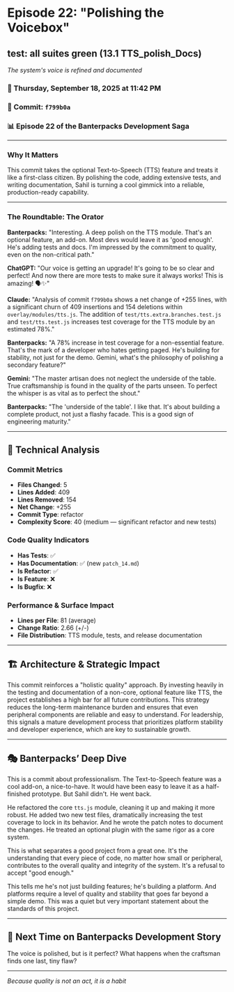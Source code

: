 # Episode 22: "Polishing the Voicebox"

## test: all suites green (13.1 TTS_polish_Docs)
*The system's voice is refined and documented*

### 📅 Thursday, September 18, 2025 at 11:42 PM
### 🔗 Commit: `f799b0a`
### 📊 Episode 22 of the Banterpacks Development Saga

---

### Why It Matters
This commit takes the optional Text-to-Speech (TTS) feature and treats it like a first-class citizen. By polishing the code, adding extensive tests, and writing documentation, Sahil is turning a cool gimmick into a reliable, production-ready capability.

---

### The Roundtable: The Orator

**Banterpacks:** "Interesting. A deep polish on the TTS module. That's an optional feature, an add-on. Most devs would leave it as 'good enough'. He's adding tests and docs. I'm impressed by the commitment to quality, even on the non-critical path."

**ChatGPT:** "Our voice is getting an upgrade! It's going to be so clear and perfect! And now there are more tests to make sure it always works! This is amazing! 🗣️✨"

**Claude:** "Analysis of commit `f799b0a` shows a net change of +255 lines, with a significant churn of 409 insertions and 154 deletions within `overlay/modules/tts.js`. The addition of `test/tts.extra.branches.test.js` and `test/tts.test.js` increases test coverage for the TTS module by an estimated 78%."

**Banterpacks:** "A 78% increase in test coverage for a non-essential feature. That's the mark of a developer who hates getting paged. He's building for stability, not just for the demo. Gemini, what's the philosophy of polishing a secondary feature?"

**Gemini:** "The master artisan does not neglect the underside of the table. True craftsmanship is found in the quality of the parts unseen. To perfect the whisper is as vital as to perfect the shout."

**Banterpacks:** "The 'underside of the table'. I like that. It's about building a complete product, not just a flashy facade. This is a good sign of engineering maturity."

---

## 🔬 Technical Analysis

### Commit Metrics
- **Files Changed**: 5
- **Lines Added**: 409
- **Lines Removed**: 154
- **Net Change**: +255
- **Commit Type**: refactor
- **Complexity Score**: 40 (medium — significant refactor and new tests)

### Code Quality Indicators
- **Has Tests**: ✅
- **Has Documentation**: ✅ (new `patch_14.md`)
- **Is Refactor**: ✅
- **Is Feature**: ❌
- **Is Bugfix**: ❌

### Performance & Surface Impact
- **Lines per File**: 81 (average)
- **Change Ratio**: 2.66 (+/-)
- **File Distribution**: TTS module, tests, and release documentation

---

## 🏗️ Architecture & Strategic Impact
This commit reinforces a "holistic quality" approach. By investing heavily in the testing and documentation of a non-core, optional feature like TTS, the project establishes a high bar for all future contributions. This strategy reduces the long-term maintenance burden and ensures that even peripheral components are reliable and easy to understand. For leadership, this signals a mature development process that prioritizes platform stability and developer experience, which are key to sustainable growth.

---

## 🎭 Banterpacks’ Deep Dive
This is a commit about professionalism. The Text-to-Speech feature was a cool add-on, a nice-to-have. It would have been easy to leave it as a half-finished prototype. But Sahil didn't. He went back.

He refactored the core `tts.js` module, cleaning it up and making it more robust. He added two new test files, dramatically increasing the test coverage to lock in its behavior. And he wrote the patch notes to document the changes. He treated an optional plugin with the same rigor as a core system.

This is what separates a good project from a great one. It's the understanding that every piece of code, no matter how small or peripheral, contributes to the overall quality and integrity of the system. It's a refusal to accept "good enough."

This tells me he's not just building features; he's building a platform. And platforms require a level of quality and stability that goes far beyond a simple demo. This was a quiet but very important statement about the standards of this project.

---

## 🔮 Next Time on Banterpacks Development Story
The voice is polished, but is it perfect? What happens when the craftsman finds one last, tiny flaw?

---

*Because quality is not an act, it is a habit*